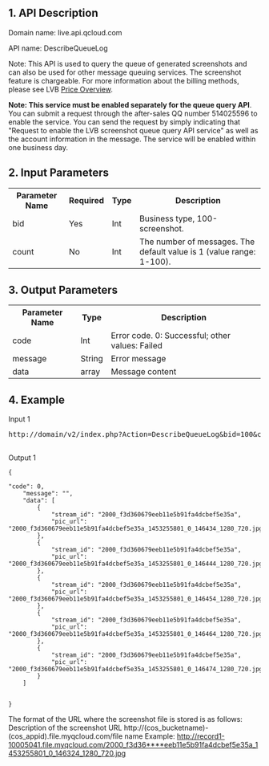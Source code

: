 ## 1. API Description

Domain name: live.api.qcloud.com

API name: DescribeQueueLog

Note: This API is used to query the queue of generated screenshots and can also be used for other message queuing services.
The screenshot feature is chargeable. For more information about the billing methods, please see LVB [Price Overview](https://www.qcloud.com/document/product/267/2818).

**Note: This service must be enabled separately for the queue query API**. You can submit a request through the after-sales QQ number 514025596 to enable the service. You can send the request by simply indicating that "Request to enable the LVB screenshot queue query API service" as well as the account information in the message. The service will be enabled within one business day.

## 2. Input Parameters
</b></th>
<table class="t"><tbody><tr>
<th><b>Parameter Name</b></th>
<th><b>Required</b></th>
<th><b>Type</b></th>
<th><b>Description</b></th>
<tr>
<td> bid
<td> Yes
<td> Int
<td> Business type, 100-screenshot.
<tr>
<td> count
<td> No
<td> Int
<td> The number of messages. The default value is 1 (value range: 1-100).
<tr>
</tbody></table>


</b></th>

## 3. Output Parameters
</b></th>
<table class="t"><tbody><tr>
<th><b>Parameter Name</b></th>
<th><b>Type</b></th>
<th><b>Description</b></th>
<tr>
<td> code
<td> Int
<td> Error code. 0: Successful; other values: Failed
<tr>
<td> message
<td> String
<td> Error message
<tr>
<tr>
<td> data
<td> array
<td> Message content
<tr>
<tr>

</tbody></table>


</b></th>

## 4. Example

Input 1
<pre>
http://domain/v2/index.php?Action=DescribeQueueLog&bid=100&count=5&<a href="https://www.qcloud.com/doc/api/229/6976">Common Request Parameters</a>

</pre>

Output 1
```
{

"code": 0,
    "message": "",
    "data": [
        {
            "stream_id": "2000_f3d360679eeb11e5b91fa4dcbef5e35a",
            "pic_url": "2000_f3d360679eeb11e5b91fa4dcbef5e35a_1453255801_0_146434_1280_720.jpg"
        },
        {
            "stream_id": "2000_f3d360679eeb11e5b91fa4dcbef5e35a",
            "pic_url": "2000_f3d360679eeb11e5b91fa4dcbef5e35a_1453255801_0_146444_1280_720.jpg"
        },
        {
            "stream_id": "2000_f3d360679eeb11e5b91fa4dcbef5e35a",
            "pic_url": "2000_f3d360679eeb11e5b91fa4dcbef5e35a_1453255801_0_146454_1280_720.jpg"
        },
        {
            "stream_id": "2000_f3d360679eeb11e5b91fa4dcbef5e35a",
            "pic_url": "2000_f3d360679eeb11e5b91fa4dcbef5e35a_1453255801_0_146464_1280_720.jpg"
        },
        {
            "stream_id": "2000_f3d360679eeb11e5b91fa4dcbef5e35a",
            "pic_url": "2000_f3d360679eeb11e5b91fa4dcbef5e35a_1453255801_0_146474_1280_720.jpg"
        }
    ]


}

```

The format of the URL where the screenshot file is stored is as follows:
Description of the screenshot URL
http://(cos_bucketname)-(cos_appid).file.myqcloud.com/file name
Example:
http://record1-10005041.file.myqcloud.com/2000_f3d36****eeb11e5b91fa4dcbef5e35a_1453255801_0_146324_1280_720.jpg


